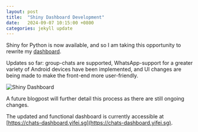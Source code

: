 ```yaml
---
layout: post
title:  "Shiny Dashboard Development"
date:   2024-09-07 10:15:00 +0800
categories: jekyll update
---
```

Shiny for Python is now available, and so I am taking this opportunity to rewrite my [dashboard](https://blog.yifei.sg/jekyll/update/2024/05/07/dashboard-deployment-aws.html).

Updates so far: group-chats are supported, WhatsApp-support for a greater variety of Android devices have been implemented, and UI changes are being made to make the front-end more user-friendly. 

![Shiny Dashboard](https://zyf0717.github.io/assets/images/shiny-chats-dashboard.png)

A future blogpost will further detail this process as there are still ongoing changes.

The updated and functional dashboard is currently accessible at [https://chats-dashboard.yifei.sg](https://chats-dashboard.yifei.sg).
